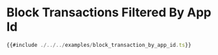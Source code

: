 # Block Transactions Filtered By App Id

```ts
{{#include ./../../examples/block_transaction_by_app_id.ts}}
```
